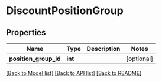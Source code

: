 # DiscountPositionGroup

## Properties
Name | Type | Description | Notes
------------ | ------------- | ------------- | -------------
**position_group_id** | **int** |  | [optional] 

[[Back to Model list]](../../README.md#documentation-for-models) [[Back to API list]](../../README.md#documentation-for-api-endpoints) [[Back to README]](../../README.md)

